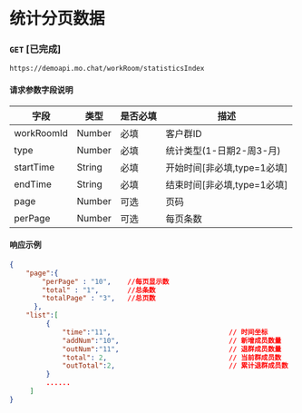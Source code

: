 # 统计分页数据
### `GET`  [已完成]
```
https://demoapi.mo.chat/workRoom/statisticsIndex
```

#### 请求参数字段说明

| 字段  | 类型 | 是否必填 | 描述|
| ------------- | ------------- | ------------------ | ------------------ |
| workRoomId  | Number  | 必填 | 客户群ID |
| type  | Number  | 必填 | 统计类型(1-日期2-周3-月) |
| startTime  | String  | 必填 | 开始时间[非必填,type=1必填] |
| endTime  | String  | 必填 | 结束时间[非必填,type=1必填] |
| page  | Number  | 可选 | 页码 |
| perPage  | Number  | 可选 | 每页条数 |


#### 响应示例

```json
{
    "page":{
        "perPage" : "10",    //每页显示数
        "total" : "1",       //总条数
        "totalPage" : "3",   //总页数
      },
    "list":[
         {
             "time":"11",                             // 时间坐标
             "addNum":"10",                           // 新增成员数量
             "outNum":"11",                           // 退群成员数量
             "total": 2,                              // 当前群成员数
             "outTotal":2,                            // 累计退群成员数
         }
         ......
     ]
}
```